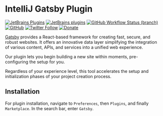 # IntelliJ Gatsby Plugin

[![JetBrains Plugins](https://img.shields.io/jetbrains/plugin/v/21394-gatsby)](https://plugins.jetbrains.com/plugin/21394-gatsby)
[![JetBrains plugins](https://img.shields.io/jetbrains/plugin/d/21394-gatsby)](https://plugins.jetbrains.com/plugin/21394-gatsby/versions)
[![GitHub Workflow Status (branch)](https://img.shields.io/github/actions/workflow/status/KartanHQ/intellij-gatsby/build.yml?branch=master)](https://github.com/KartanHQ/intellij-gatsby/actions/workflows/build.yml)
[![GitHub](https://img.shields.io/github/license/KartanHQ/intellij-gatsby)](https://github.com/KartanHQ/intellij-gatsby/blob/master/LICENSE)
[![Twitter Follow](https://img.shields.io/badge/follow-%40nekofar-1DA1F2?logo=twitter&style=flat)](https://twitter.com/nekofar)
[![Donate](https://img.shields.io/badge/donate-nekofar.crypto-a2b9bc?logo=ko-fi&logoColor=white)](https://ud.me/nekofar.crypto)


<!-- Plugin description -->
[Gatsby](https://gatsbyjs.com/) provides a React-based framework for creating fast, secure, and robust websites. It
offers an innovative data layer simplifying the integration of various content, APIs, and services into a unified web
experience.

Our plugin lets you begin building a new site within moments, pre-configuring the setup for you.

Regardless of your experience level, this tool accelerates the setup and initialization phases of your project creation
process.
<!-- Plugin description end -->

## Installation

For plugin installation, navigate to `Preferences`, then `Plugins`, and finally `Marketplace`. In the search bar, enter `Gatsby`.

